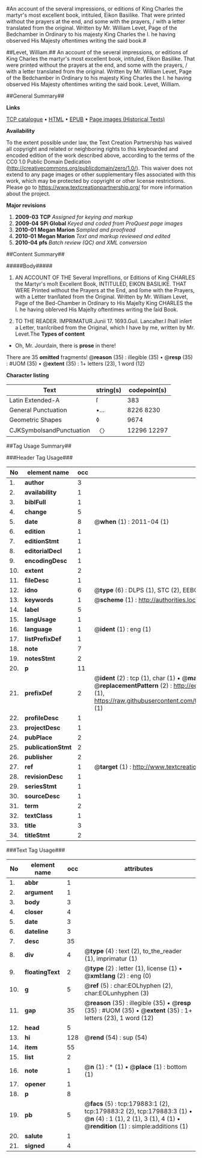 #An account of the several impressions, or editions of King Charles the martyr's most excellent book, intituled, Eikon Basilike. That were printed without the prayers at the end, and some with the prayers, / with a letter translated from the original. Written by Mr. William Levet, Page of the Bedchamber in Ordinary to his majesty King Charles the I. he having observed His Majesty oftentimes writing the said book.#

##Levet, William.##
An account of the several impressions, or editions of King Charles the martyr's most excellent book, intituled, Eikon Basilike. That were printed without the prayers at the end, and some with the prayers, / with a letter translated from the original. Written by Mr. William Levet, Page of the Bedchamber in Ordinary to his majesty King Charles the I. he having observed His Majesty oftentimes writing the said book.
Levet, William.

##General Summary##

**Links**

[TCP catalogue](http://www.ota.ox.ac.uk/tcp/)  • 
[HTML](http://tei.it.ox.ac.uk/tcp/Texts-HTML/free/B03/B03932.html)  • 
[EPUB](http://tei.it.ox.ac.uk/tcp/Texts-EPUB/free/B03/B03932.epub) • 
[Page images (Historical Texts)](https://historicaltexts.jisc.ac.uk/eebo-53299131e)

**Availability**

To the extent possible under law, the Text Creation Partnership has waived all copyright and related or neighboring rights to this keyboarded and encoded edition of the work described above, according to the terms of the CC0 1.0 Public Domain Dedication (http://creativecommons.org/publicdomain/zero/1.0/). This waiver does not extend to any page images or other supplementary files associated with this work, which may be protected by copyright or other license restrictions. Please go to https://www.textcreationpartnership.org/ for more information about the project.

**Major revisions**

1. __2009-03__ __TCP__ *Assigned for keying and markup*
1. __2009-04__ __SPi Global__ *Keyed and coded from ProQuest page images*
1. __2010-01__ __Megan Marion__ *Sampled and proofread*
1. __2010-01__ __Megan Marion__ *Text and markup reviewed and edited*
1. __2010-04__ __pfs__ *Batch review (QC) and XML conversion*

##Content Summary##

#####Body#####

1. AN ACCOUNT OF THE Several Impreſſions, or Editions of King CHARLES the Martyr's moſt Excellent Book, INTITULED, EIKON BASILIKE. THAT WERE Printed without the Prayers at the End, and ſome with the Prayers, with a Letter tranſlated from the Original. Written by Mr. William Levet, Page of the Bed-Chamber in Ordinary to His Majeſty King CHARLES the I. he having obſerved His Majeſty oftentimes writing the ſaid Book.

1. TO THE READER.
IMPRIMATUR.Junii 17. 1693.Guil. Lancaſter.I ſhall inſert a Letter, tranſcribed from the Original, which I have by me, written by Mr. Levet.The
**Types of content**

  * Oh, Mr. Jourdain, there is **prose** in there!

There are 35 **omitted** fragments! 
 @__reason__ (35) : illegible (35)  •  @__resp__ (35) : #UOM (35)  •  @__extent__ (35) : 1+ letters (23), 1 word (12)

**Character listing**


|Text|string(s)|codepoint(s)|
|---|---|---|
|Latin Extended-A|ſ|383|
|General Punctuation|•…|8226 8230|
|Geometric Shapes|◊|9674|
|CJKSymbolsandPunctuation|〈〉|12296 12297|

##Tag Usage Summary##

###Header Tag Usage###

|No|element name|occ|attributes|
|---|---|---|---|
|1.|__author__|3||
|2.|__availability__|1||
|3.|__biblFull__|1||
|4.|__change__|5||
|5.|__date__|8| @__when__ (1) : 2011-04 (1)|
|6.|__edition__|1||
|7.|__editionStmt__|1||
|8.|__editorialDecl__|1||
|9.|__encodingDesc__|1||
|10.|__extent__|2||
|11.|__fileDesc__|1||
|12.|__idno__|6| @__type__ (6) : DLPS (1), STC (2), EEBO-CITATION (1), OCLC (1), VID (1)|
|13.|__keywords__|1| @__scheme__ (1) : http://authorities.loc.gov/ (1)|
|14.|__label__|5||
|15.|__langUsage__|1||
|16.|__language__|1| @__ident__ (1) : eng (1)|
|17.|__listPrefixDef__|1||
|18.|__note__|7||
|19.|__notesStmt__|2||
|20.|__p__|11||
|21.|__prefixDef__|2| @__ident__ (2) : tcp (1), char (1)  •  @__matchPattern__ (2) : ([0-9\-]+):([0-9IVX]+) (1), (.+) (1)  •  @__replacementPattern__ (2) : http://eebo.chadwyck.com/downloadtiff?vid=$1&page=$2 (1), https://raw.githubusercontent.com/textcreationpartnership/Texts/master/tcpchars.xml#$1 (1)|
|22.|__profileDesc__|1||
|23.|__projectDesc__|1||
|24.|__pubPlace__|2||
|25.|__publicationStmt__|2||
|26.|__publisher__|2||
|27.|__ref__|1| @__target__ (1) : http://www.textcreationpartnership.org/docs/. (1)|
|28.|__revisionDesc__|1||
|29.|__seriesStmt__|1||
|30.|__sourceDesc__|1||
|31.|__term__|2||
|32.|__textClass__|1||
|33.|__title__|3||
|34.|__titleStmt__|2||


###Text Tag Usage###

|No|element name|occ|attributes|
|---|---|---|---|
|1.|__abbr__|1||
|2.|__argument__|1||
|3.|__body__|3||
|4.|__closer__|4||
|5.|__date__|3||
|6.|__dateline__|3||
|7.|__desc__|35||
|8.|__div__|4| @__type__ (4) : text (2), to_the_reader (1), imprimatur (1)|
|9.|__floatingText__|2| @__type__ (2) : letter (1), license (1)  •  @__xml:lang__ (2) : eng (0)|
|10.|__g__|5| @__ref__ (5) : char:EOLhyphen (2), char:EOLunhyphen (3)|
|11.|__gap__|35| @__reason__ (35) : illegible (35)  •  @__resp__ (35) : #UOM (35)  •  @__extent__ (35) : 1+ letters (23), 1 word (12)|
|12.|__head__|5||
|13.|__hi__|128| @__rend__ (54) : sup (54)|
|14.|__item__|55||
|15.|__list__|2||
|16.|__note__|1| @__n__ (1) : * (1)  •  @__place__ (1) : bottom (1)|
|17.|__opener__|1||
|18.|__p__|8||
|19.|__pb__|5| @__facs__ (5) : tcp:179883:1 (2), tcp:179883:2 (2), tcp:179883:3 (1)  •  @__n__ (4) : 1 (1), 2 (1), 3 (1), 4 (1)  •  @__rendition__ (1) : simple:additions (1)|
|20.|__salute__|1||
|21.|__signed__|4||
